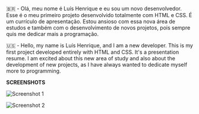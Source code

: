 🇧🇷 - Olá, meu nome é Luís Henrique e eu sou um novo desenvolvedor. Esse é o meu primeiro projeto desenvolvido totalmente com HTML e CSS. É um currículo de apresentação. 
Estou ansioso com essa nova área de estudos e também com o desenvolvimento de novos projetos, pois sempre quis me dedicar mais a programação.




🇺🇸 - Hello, my name is Luís Henrique, and I am a new developer. This is my first project developed entirely with HTML and CSS. It's a presentation resume. 
I am excited about this new area of study and also about the development of new projects, as I have always wanted to dedicate myself more to programming.

<strong>SCREENSHOTS</strong>


![Screenshot 1](https://github.com/luisragnini/luisragnini.github.io/assets/163076536/367bb9b4-07d5-4ce8-a90d-3af2dc7fde1c)

![Screenshot 2](https://github.com/luisragnini/luisragnini.github.io/assets/163076536/30b09c84-e15b-41d1-b20e-65851fd479e8)



